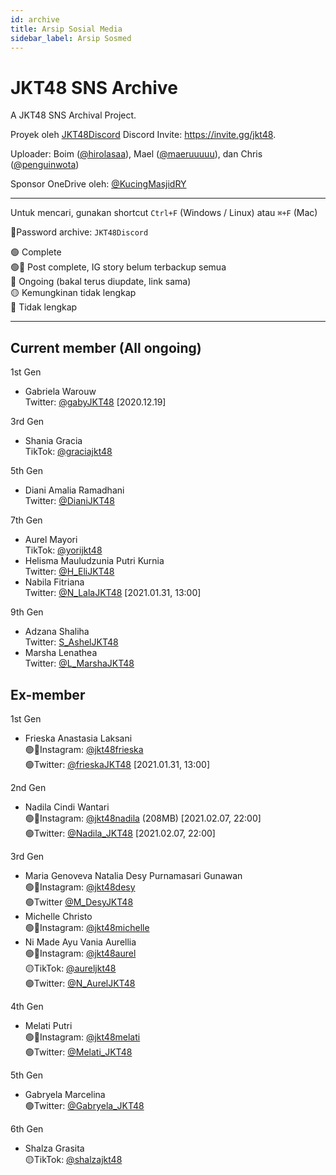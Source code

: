 ```yaml
---
id: archive
title: Arsip Sosial Media
sidebar_label: Arsip Sosmed
---
```


# JKT48 SNS Archive

A JKT48 SNS Archival Project.

Proyek oleh [JKT48Discord](https://twitter.com/JKT48Discord) 
Discord Invite: https://invite.gg/jkt48.

Uploader: Boim ([@hirolasaa](https://twitter.com/hirolasaa)), Mael ([@maeruuuuu](https://twitter.com/maeruuuuu)), dan Chris ([@penguinwota](https://twitter.com/penguinwota))

Sponsor OneDrive oleh: [@KucingMasjidRY](https://twitter.com/KucingMasjidRY)

-----------

Untuk mencari, gunakan shortcut `Ctrl+F` (Windows / Linux) atau `⌘+F` (Mac)

🔐Password archive: `JKT48Discord`

🟢 Complete <br>
🟢🔴 Post complete, IG story belum terbackup semua <br>
🔵 Ongoing (bakal terus diupdate, link sama) <br>
🟡 Kemungkinan tidak lengkap <br>
🔴 Tidak lengkap<br>

------------

## Current member (All ongoing)

1st Gen

- Gabriela Warouw<br>Twitter: [@gabyJKT48](https://1drv.ms/u/s!At0yKdjMPQCygs5wQ6sDWv_8wAVu3A?e=vlYGRS) [2020.12.19]


3rd Gen
- Shania Gracia<br>TikTok: [@graciajkt48](https://1drv.ms/u/s!At0yKdjMPQCypjE-tI4s4rO0w5Pu?e=jjG8pr)

5th Gen
- Diani Amalia Ramadhani<br>Twitter: [@DianiJKT48](https://1drv.ms/u/s!At0yKdjMPQCyg7pSl0u5BJpPzBMz6A?e=5m944Z)

7th Gen
- Aurel Mayori<br>TikTok: [@yorijkt48](https://1drv.ms/u/s!At0yKdjMPQCypiplBzL5K8D13yQi?e=cTfcEt)
- Helisma Mauludzunia Putri Kurnia<br>Twitter: [@H_EliJKT48](https://1drv.ms/u/s!At0yKdjMPQCyg7E5MCfkW85ciu-RGw?e=Tx15ab)
- Nabila Fitriana<br>Twitter: [@N_LalaJKT48](https://1drv.ms/u/s!At0yKdjMPQCyg_cfju64R_n5S96RVg?e=0pCXIz) [2021.01.31, 13:00]

9th Gen
- Adzana Shaliha<br>Twitter: [S_AshelJKT48](https://1drv.ms/u/s!At0yKdjMPQCyguIw907RGJEk-BYhKw?e=uO4WuV)
- Marsha Lenathea<br>Twitter: [@L_MarshaJKT48](https://1drv.ms/u/s!At0yKdjMPQCygsxpGjqoAg4xRRl4Tw?e=bW1DZC)

## Ex-member


1st Gen
- Frieska Anastasia Laksani<br>🟢🔴Instagram: [@jkt48frieska](https://1drv.ms/u/s!At0yKdjMPQCyhNhg7iLjK-qiUuXGvg?e=YfbUPW)<br>🟢Twitter: [@frieskaJKT48](https://1drv.ms/u/s!At0yKdjMPQCyg-oYa8aqBGRioUyC3g?e=PWJZO1) [2021.01.31, 13:00]

2nd Gen
- Nadila Cindi Wantari<br>🟢🔴Instagram: [@jkt48nadila](https://1drv.ms/u/s!At0yKdjMPQCyhK18uQQnhDJqsBhgiA?e=O0FTfn) (208MB) [2021.02.07, 22:00]
<br>🟢Twitter: [@Nadila_JKT48](https://1drv.ms/u/s!At0yKdjMPQCyhIAyMqVVmw_HD_xQug?e=kw7aCL) [2021.02.07, 22:00]


3rd Gen

- Maria Genoveva Natalia Desy Purnamasari Gunawan<br>🟢🔴Instagram: [@jkt48desy](https://1drv.ms/f/s!At0yKdjMPQCyg5cqHzg3tX4K8In6lg)<br>🟢Twitter [@M_DesyJKT48](https://1drv.ms/u/s!At0yKdjMPQCyguQaTkKBiginj1sjBQ?e=7GWDIk)
- Michelle Christo<br>🟢🔴Instagram: [@jkt48michelle](https://1drv.ms/u/s!At0yKdjMPQCyyweEXpD6ur9SyUrg?e=E4Anm2)
- Ni Made Ayu Vania Aurellia<br>🟢🔴Instagram: [@jkt48aurel](https://1drv.ms/u/s!At0yKdjMPQCywjCfdwQrXKzXAjzY?e=rEZT8o) <br>🟡TikTok: [@aureljkt48](https://1drv.ms/u/s!At0yKdjMPQCygswNghWt8fcwAYDD8A?e=gOKWUP)<br>🟢Twitter: [@N_AurelJKT48](https://1drv.ms/u/s!At0yKdjMPQCyg819HGHN-53mLFaSqA?e=b5egkR)

4th Gen

- Melati Putri<br>🟢🔴Instagram: [@jkt48melati](https://1drv.ms/u/s!At0yKdjMPQCyxH_z1kHvWaGJQjsn?e=VLEhqt) <br>🟢Twitter: [@Melati_JKT48](https://1drv.ms/u/s!At0yKdjMPQCya5nf-LsQ2kBgEvQ?e=gdHU8c)

5th Gen

- Gabryela Marcelina<br>🟢Twitter: [@Gabryela_JKT48](https://1drv.ms/u/s!At0yKdjMPQCyg0_iYdNqyBSraS9x?e=NKj9zr)


6th Gen

- Shalza Grasita<br>🟡TikTok: [@shalzajkt48](https://1drv.ms/u/s!At0yKdjMPQCygzjZpSqcrSXvOKT2?e=8pkkQL)

